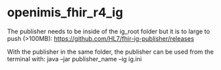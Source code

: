 # openimis_fhir_r4_ig

The publisher needs to be inside of the ig_root folder but it is to large to push (>100MB): https://github.com/HL7/fhir-ig-publisher/releases

With the publisher in the same folder, the publisher can be used from the terminal with: java –jar publisher_name –ig ig.ini
